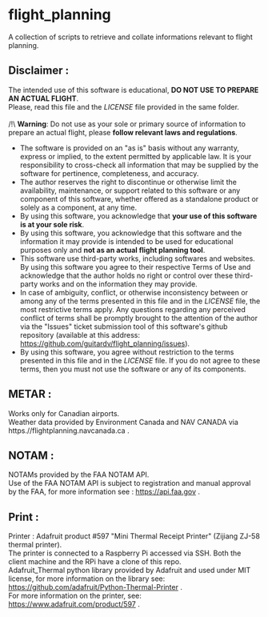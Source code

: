 # flight_planning
A collection of scripts to retrieve and collate informations relevant to flight planning.

## Disclaimer :
The intended use of this software is educational, **DO NOT USE TO PREPARE AN ACTUAL FLIGHT**.<br>
Please, read this file and the *LICENSE* file provided in the same folder.<br><br>
/!\ **Warning**: Do not use as your sole or primary source of information to prepare an actual flight, please **follow relevant laws and regulations**.<br>
 - The software is provided on an "as is" basis without any warranty, express or implied, to the extent permitted by applicable law. It is your responsibility to cross-check all information that may be supplied by the software for pertinence, completeness, and accuracy.<br>
 - The author reserves the right to discontinue or otherwise limit the availability, maintenance, or support related to this software or any component of this software, whether offered as a standalone product or solely as a component, at any time.<br>
 - By using this software, you acknowledge that **your use of this software is at your sole risk**.<br>
 - By using this software, you acknowledge that this software and the information it may provide is intended to be used for educational purposes only and **not as an actual flight planning tool**.<br>
 - This software use third-party works, including softwares and websites. By using this software you agree to their respective Terms of Use and acknowledge that the author holds no right or control over these third-party works and on the information they may provide.<br>
 - In case of ambiguity, conflict, or otherwise inconsistency between or among any of the terms presented in this file and in the *LICENSE* file, the most restrictive terms apply. Any questions regarding any perceived conflict of terms shall be promptly brought to the attention of the author via the "Issues" ticket submission tool of this software's github repository (available at this address: https://github.com/guitardv/flight_planning/issues).<br>
 - By using this software, you agree without restriction to the terms presented in this file and in the *LICENSE* file.  If you do not agree to these terms, then you must not use the software or any of its components.

## METAR :
Works only for Canadian airports.<br>
Weather data provided by Environment Canada and NAV CANADA via https.//flightplanning.navcanada.ca .

## NOTAM :
NOTAMs provided by the FAA NOTAM API.<br>
Use of the FAA NOTAM API is subject to registration and manual approval by the FAA, for more information see : https://api.faa.gov .

## Print :
Printer : Adafruit product #597 "Mini Thermal Receipt Printer" (Zijiang ZJ-58 thermal printer).<br>
The printer is connected to a Raspberry Pi accessed via SSH. Both the client machine and the RPi have a clone of this repo.<br>
Adafruit_Thermal python library provided by Adafruit and used under MIT license, for more information on the library see: https://github.com/adafruit/Python-Thermal-Printer .<br>
For more information on the printer, see: https://www.adafruit.com/product/597 .
